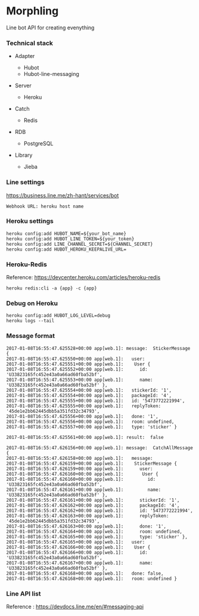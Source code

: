 # Morphling

Line bot API for creating evenything

### Technical stack

- Adapter
  - Hubot
  - Hubot-line-messaging

- Server
  - Heroku

- Catch
  - Redis
  
- RDB
  - PostgreSQL
  
- Library
  - Jieba

### Line settings

https://business.line.me/zh-hant/services/bot

```
Webhook URL: heroku host name
```

### Heroku settings

```
heroku config:add HUBOT_NAME=${your_bot_name}
heroku config:add HUBOT_LINE_TOKEN=${your_token}
heroku config:add LINE_CHANNEL_SECRET=${CHANNEL_SECRET}
heroku config:add HUBOT_HEROKU_KEEPALIVE_URL=
```

### Heroku-Redis

Reference: https://devcenter.heroku.com/articles/heroku-redis

```
heroku redis:cli -a {app} -c {app}
```

### Debug on Heroku

```
heroku config:add HUBOT_LOG_LEVEL=debug
heroku logs --tail
```

### Message format

```
2017-01-08T16:55:47.625528+00:00 app[web.1]: message:  StickerMessage {
2017-01-08T16:55:47.625550+00:00 app[web.1]:   user:
2017-01-08T16:55:47.625551+00:00 app[web.1]:    User {
2017-01-08T16:55:47.625552+00:00 app[web.1]:      id: 'U33823165fc452e43a0a66ad60fba52bf',
2017-01-08T16:55:47.625553+00:00 app[web.1]:      name: 'U33823165fc452e43a0a66ad60fba52bf' },
2017-01-08T16:55:47.625554+00:00 app[web.1]:   stickerId: '1',
2017-01-08T16:55:47.625554+00:00 app[web.1]:   packageId: '4',
2017-01-08T16:55:47.625555+00:00 app[web.1]:   id: '5473772221994',
2017-01-08T16:55:47.625555+00:00 app[web.1]:   replyToken: '45de1e2bb62445dbb5a351fd32c34793',
2017-01-08T16:55:47.625556+00:00 app[web.1]:   done: '1',
2017-01-08T16:55:47.625556+00:00 app[web.1]:   room: undefined,
2017-01-08T16:55:47.625557+00:00 app[web.1]:   type: 'sticker' }

2017-01-08T16:55:47.625561+00:00 app[web.1]: result:  false

2017-01-08T16:55:47.626156+00:00 app[web.1]: message:  CatchAllMessage {
2017-01-08T16:55:47.626158+00:00 app[web.1]:   message:
2017-01-08T16:55:47.626159+00:00 app[web.1]:    StickerMessage {
2017-01-08T16:55:47.626159+00:00 app[web.1]:      user:
2017-01-08T16:55:47.626160+00:00 app[web.1]:       User {
2017-01-08T16:55:47.626160+00:00 app[web.1]:         id: 'U33823165fc452e43a0a66ad60fba52bf',
2017-01-08T16:55:47.626161+00:00 app[web.1]:         name: 'U33823165fc452e43a0a66ad60fba52bf' },
2017-01-08T16:55:47.626161+00:00 app[web.1]:      stickerId: '1',
2017-01-08T16:55:47.626162+00:00 app[web.1]:      packageId: '4',
2017-01-08T16:55:47.626162+00:00 app[web.1]:      id: '5473772221994',
2017-01-08T16:55:47.626163+00:00 app[web.1]:      replyToken: '45de1e2bb62445dbb5a351fd32c34793',
2017-01-08T16:55:47.626163+00:00 app[web.1]:      done: '1',
2017-01-08T16:55:47.626164+00:00 app[web.1]:      room: undefined,
2017-01-08T16:55:47.626165+00:00 app[web.1]:      type: 'sticker' },
2017-01-08T16:55:47.626165+00:00 app[web.1]:   user:
2017-01-08T16:55:47.626166+00:00 app[web.1]:    User {
2017-01-08T16:55:47.626166+00:00 app[web.1]:      id: 'U33823165fc452e43a0a66ad60fba52bf',
2017-01-08T16:55:47.626167+00:00 app[web.1]:      name: 'U33823165fc452e43a0a66ad60fba52bf' },
2017-01-08T16:55:47.626168+00:00 app[web.1]:   done: false,
2017-01-08T16:55:47.626168+00:00 app[web.1]:   room: undefined }
```

### Line API list

Reference : https://devdocs.line.me/en/#messaging-api
